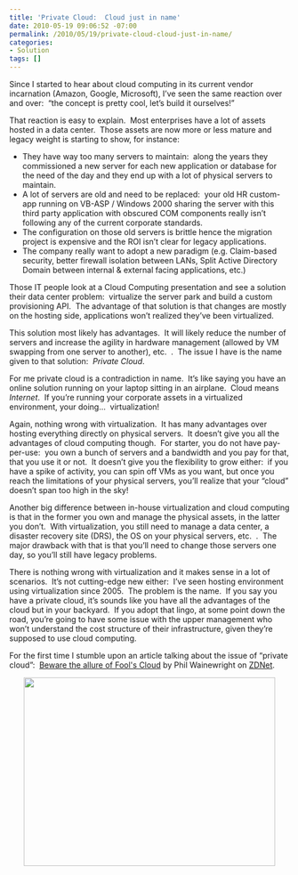 ```yaml
---
title: 'Private Cloud:  Cloud just in name'
date: 2010-05-19 09:06:52 -07:00
permalink: /2010/05/19/private-cloud-cloud-just-in-name/
categories:
- Solution
tags: []
---
```

<p>Since I started to hear about cloud computing in its current vendor incarnation (Amazon, Google, Microsoft), I’ve seen the same reaction over and over:&#160; “the concept is pretty cool, let’s build it ourselves!”</p>  <p>That reaction is easy to explain.&#160; Most enterprises have a lot of assets hosted in a data center.&#160; Those assets are now more or less mature and legacy weight is starting to show, for instance:</p>  <ul>   <li>They have way too many servers to maintain:&#160; along the years they commissioned a new server for each new application or database for the need of the day and they end up with a lot of physical servers to maintain.</li>    <li>A lot of servers are old and need to be replaced:&#160; your old HR custom-app running on VB-ASP / Windows 2000 sharing the server with this third party application with obscured COM components really isn’t following any of the current corporate standards.</li>    <li>The configuration on those old servers is brittle hence the migration project is expensive and the ROI isn’t clear for legacy applications.</li>    <li>The company really want to adopt a new paradigm (e.g. Claim-based security, better firewall isolation between LANs, Split Active Directory Domain between internal &amp; external facing applications, etc.)</li> </ul>  <p>Those IT people look at a Cloud Computing presentation and see a solution their data center problem:&#160; virtualize the server park and build a custom provisioning API.&#160; The advantage of that solution is that changes are mostly on the hosting side, applications won’t realized they’ve been virtualized.</p>  <p>This solution most likely has advantages.&#160; It will likely reduce the number of servers and increase the agility in hardware management (allowed by VM swapping from one server to another), etc.&#160; .&#160; The issue I have is the name given to that solution:&#160; <em>Private Cloud</em>.</p>  <p>For me private cloud is a contradiction in name.&#160; It’s like saying you have an online solution running on your laptop sitting in an airplane.&#160; Cloud means <em>Internet</em>.&#160; If you’re running your corporate assets in a virtualized environment, your doing…&#160; virtualization!</p>  <p>Again, nothing wrong with virtualization.&#160; It has many advantages over hosting everything directly on physical servers.&#160; It doesn’t give you all the advantages of cloud computing though.&#160; For starter, you do not have pay-per-use:&#160; you own a bunch of servers and a bandwidth and you pay for that, that you use it or not.&#160; It doesn’t give you the flexibility to grow either:&#160; if you have a spike of activity, you can spin off VMs as you want, but once you reach the limitations of your physical servers, you’ll realize that your “cloud” doesn’t span too high in the sky!</p>  <p>Another big difference between in-house virtualization and cloud computing is that in the former you own and manage the physical assets, in the latter you don’t.&#160; With virtualization, you still need to manage a data center, a disaster recovery site (DRS), the OS on your physical servers, etc.&#160; .&#160; The major drawback with that is that you’ll need to change those servers one day, so you’ll still have legacy problems.</p>  <p>There is nothing wrong with virtualization and it makes sense in a lot of scenarios.&#160; It’s not cutting-edge new either:&#160; I’ve seen hosting environment using virtualization since 2005.&#160; The problem is the name.&#160; If you say you have a private cloud, it’s sounds like you have all the advantages of the cloud but in your backyard.&#160; If you adopt that lingo, at some point down the road, you’re going to have some issue with the upper management who won’t understand the cost structure of their infrastructure, given they’re supposed to use cloud computing.</p>  <p>For the first time I stumble upon an article talking about the issue of “private cloud”:&#160; <a href="http://www.zdnet.com/blog/saas/beware-the-allure-of-fools-cloud/907">Beware the allure of Fool's Cloud</a> by Phil Wainewright on <a href="http://www.zdnet.com/">ZDNet</a>.</p>  <p><img style="display:block;float:none;margin-left:auto;margin-right:auto;" src="http://www.allbestwallpapers.com/wallpaper/space/image/eye_of_the_storm,_hurricane_elena,_september_1,_1985.jpg" width="452" height="339" /></p>